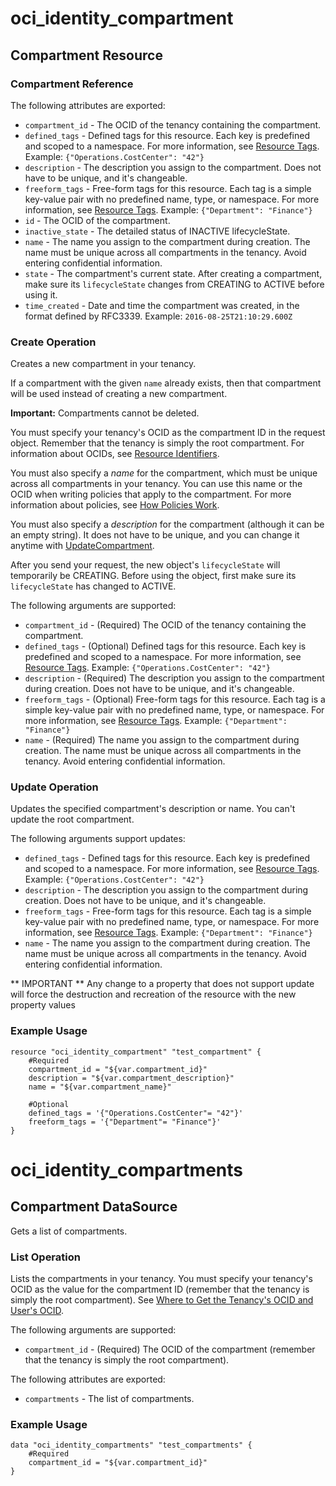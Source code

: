 # oci_identity_compartment

## Compartment Resource

### Compartment Reference

The following attributes are exported:

* `compartment_id` - The OCID of the tenancy containing the compartment.
* `defined_tags` - Defined tags for this resource. Each key is predefined and scoped to a namespace. For more information, see [Resource Tags](https://docs.us-phoenix-1.oraclecloud.com/Content/General/Concepts/resourcetags.htm). Example: `{"Operations.CostCenter": "42"}` 
* `description` - The description you assign to the compartment. Does not have to be unique, and it's changeable.
* `freeform_tags` - Free-form tags for this resource. Each tag is a simple key-value pair with no predefined name, type, or namespace. For more information, see [Resource Tags](https://docs.us-phoenix-1.oraclecloud.com/Content/General/Concepts/resourcetags.htm). Example: `{"Department": "Finance"}` 
* `id` - The OCID of the compartment.
* `inactive_state` - The detailed status of INACTIVE lifecycleState.
* `name` - The name you assign to the compartment during creation. The name must be unique across all compartments in the tenancy. Avoid entering confidential information. 
* `state` - The compartment's current state. After creating a compartment, make sure its `lifecycleState` changes from CREATING to ACTIVE before using it. 
* `time_created` - Date and time the compartment was created, in the format defined by RFC3339.  Example: `2016-08-25T21:10:29.600Z` 



### Create Operation
Creates a new compartment in your tenancy.

If a compartment with the given `name` already exists, then that compartment will be used instead of creating a new compartment.

**Important:** Compartments cannot be deleted.

You must specify your tenancy's OCID as the compartment ID in the request object. Remember that the tenancy
is simply the root compartment. For information about OCIDs, see
[Resource Identifiers](https://docs.us-phoenix-1.oraclecloud.com/Content/General/Concepts/identifiers.htm).

You must also specify a *name* for the compartment, which must be unique across all compartments in
your tenancy. You can use this name or the OCID when writing policies that apply
to the compartment. For more information about policies, see
[How Policies Work](https://docs.us-phoenix-1.oraclecloud.com/Content/Identity/Concepts/policies.htm).

You must also specify a *description* for the compartment (although it can be an empty string). It does
not have to be unique, and you can change it anytime with
[UpdateCompartment](https://docs.us-phoenix-1.oraclecloud.com/api/#/en/identity/20160918/Compartment/UpdateCompartment).

After you send your request, the new object's `lifecycleState` will temporarily be CREATING. Before using the
object, first make sure its `lifecycleState` has changed to ACTIVE.


The following arguments are supported:

* `compartment_id` - (Required) The OCID of the tenancy containing the compartment.
* `defined_tags` - (Optional) Defined tags for this resource. Each key is predefined and scoped to a namespace. For more information, see [Resource Tags](https://docs.us-phoenix-1.oraclecloud.com/Content/General/Concepts/resourcetags.htm). Example: `{"Operations.CostCenter": "42"}` 
* `description` - (Required) The description you assign to the compartment during creation. Does not have to be unique, and it's changeable. 
* `freeform_tags` - (Optional) Free-form tags for this resource. Each tag is a simple key-value pair with no predefined name, type, or namespace. For more information, see [Resource Tags](https://docs.us-phoenix-1.oraclecloud.com/Content/General/Concepts/resourcetags.htm). Example: `{"Department": "Finance"}` 
* `name` - (Required) The name you assign to the compartment during creation. The name must be unique across all compartments in the tenancy. Avoid entering confidential information. 


### Update Operation
Updates the specified compartment's description or name. You can't update the root compartment.

The following arguments support updates:
* `defined_tags` - Defined tags for this resource. Each key is predefined and scoped to a namespace. For more information, see [Resource Tags](https://docs.us-phoenix-1.oraclecloud.com/Content/General/Concepts/resourcetags.htm). Example: `{"Operations.CostCenter": "42"}` 
* `description` - The description you assign to the compartment during creation. Does not have to be unique, and it's changeable. 
* `freeform_tags` - Free-form tags for this resource. Each tag is a simple key-value pair with no predefined name, type, or namespace. For more information, see [Resource Tags](https://docs.us-phoenix-1.oraclecloud.com/Content/General/Concepts/resourcetags.htm). Example: `{"Department": "Finance"}` 
* `name` - The name you assign to the compartment during creation. The name must be unique across all compartments in the tenancy. Avoid entering confidential information. 


** IMPORTANT **
Any change to a property that does not support update will force the destruction and recreation of the resource with the new property values

### Example Usage

```hcl
resource "oci_identity_compartment" "test_compartment" {
	#Required
	compartment_id = "${var.compartment_id}"
	description = "${var.compartment_description}"
	name = "${var.compartment_name}"

	#Optional
	defined_tags = '{"Operations.CostCenter"= "42"}'
	freeform_tags = '{"Department"= "Finance"}'
}
```

# oci_identity_compartments

## Compartment DataSource

Gets a list of compartments.

### List Operation
Lists the compartments in your tenancy. You must specify your tenancy's OCID as the value
for the compartment ID (remember that the tenancy is simply the root compartment).
See [Where to Get the Tenancy's OCID and User's OCID](https://docs.us-phoenix-1.oraclecloud.com/Content/API/Concepts/apisigningkey.htm#five).

The following arguments are supported:

* `compartment_id` - (Required) The OCID of the compartment (remember that the tenancy is simply the root compartment). 


The following attributes are exported:

* `compartments` - The list of compartments.

### Example Usage

```hcl
data "oci_identity_compartments" "test_compartments" {
	#Required
	compartment_id = "${var.compartment_id}"
}
```